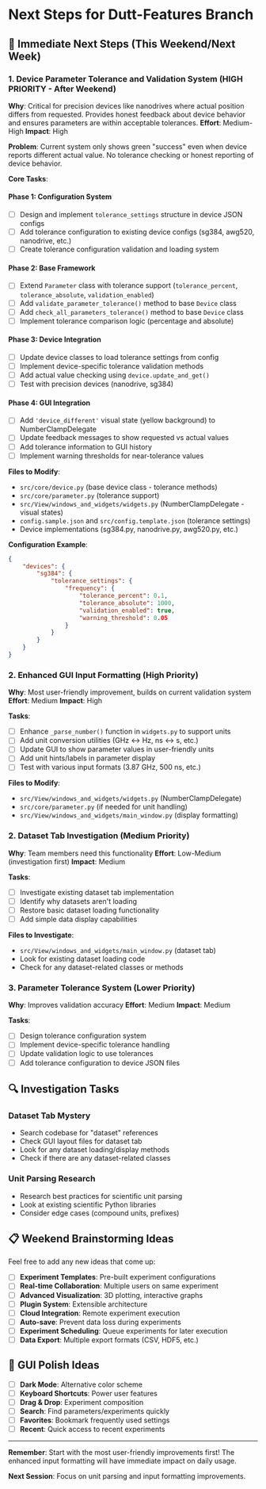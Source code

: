 # Next Steps for Dutt-Features Branch

## 🎯 **Immediate Next Steps** (This Weekend/Next Week)

### 1. **Device Parameter Tolerance and Validation System** (HIGH PRIORITY - After Weekend)
**Why**: Critical for precision devices like nanodrives where actual position differs from requested. Provides honest feedback about device behavior and ensures parameters are within acceptable tolerances.
**Effort**: Medium-High
**Impact**: High

**Problem**: Current system only shows green "success" even when device reports different actual value. No tolerance checking or honest reporting of device behavior.

**Core Tasks**:

#### **Phase 1: Configuration System**
- [ ] Design and implement `tolerance_settings` structure in device JSON configs
- [ ] Add tolerance configuration to existing device configs (sg384, awg520, nanodrive, etc.)
- [ ] Create tolerance configuration validation and loading system

#### **Phase 2: Base Framework**
- [ ] Extend `Parameter` class with tolerance support (`tolerance_percent`, `tolerance_absolute`, `validation_enabled`)
- [ ] Add `validate_parameter_tolerance()` method to base `Device` class
- [ ] Add `check_all_parameters_tolerance()` method to base `Device` class
- [ ] Implement tolerance comparison logic (percentage and absolute)

#### **Phase 3: Device Integration**
- [ ] Update device classes to load tolerance settings from config
- [ ] Implement device-specific tolerance validation methods
- [ ] Add actual value checking using `device.update_and_get()`
- [ ] Test with precision devices (nanodrive, sg384)

#### **Phase 4: GUI Integration**
- [ ] Add `'device_different'` visual state (yellow background) to NumberClampDelegate
- [ ] Update feedback messages to show requested vs actual values
- [ ] Add tolerance information to GUI history
- [ ] Implement warning thresholds for near-tolerance values

**Files to Modify**:
- `src/core/device.py` (base device class - tolerance methods)
- `src/core/parameter.py` (tolerance support)
- `src/View/windows_and_widgets/widgets.py` (NumberClampDelegate - visual states)
- `config.sample.json` and `src/config.template.json` (tolerance settings)
- Device implementations (sg384.py, nanodrive.py, awg520.py, etc.)

**Configuration Example**:
```json
{
    "devices": {
        "sg384": {
            "tolerance_settings": {
                "frequency": {
                    "tolerance_percent": 0.1,
                    "tolerance_absolute": 1000,
                    "validation_enabled": true,
                    "warning_threshold": 0.05
                }
            }
        }
    }
}
```

### 2. **Enhanced GUI Input Formatting** (High Priority)
**Why**: Most user-friendly improvement, builds on current validation system
**Effort**: Medium
**Impact**: High

**Tasks**:
- [ ] Enhance `_parse_number()` function in `widgets.py` to support units
- [ ] Add unit conversion utilities (GHz ↔ Hz, ns ↔ s, etc.)
- [ ] Update GUI to show parameter values in user-friendly units
- [ ] Add unit hints/labels in parameter display
- [ ] Test with various input formats (3.87 GHz, 500 ns, etc.)

**Files to Modify**:
- `src/View/windows_and_widgets/widgets.py` (NumberClampDelegate)
- `src/core/parameter.py` (if needed for unit handling)
- `src/View/windows_and_widgets/main_window.py` (display formatting)

### 2. **Dataset Tab Investigation** (Medium Priority)
**Why**: Team members need this functionality
**Effort**: Low-Medium (investigation first)
**Impact**: Medium

**Tasks**:
- [ ] Investigate existing dataset tab implementation
- [ ] Identify why datasets aren't loading
- [ ] Restore basic dataset loading functionality
- [ ] Add simple data display capabilities

**Files to Investigate**:
- `src/View/windows_and_widgets/main_window.py` (dataset tab)
- Look for existing dataset loading code
- Check for any dataset-related classes or methods

### 3. **Parameter Tolerance System** (Lower Priority)
**Why**: Improves validation accuracy
**Effort**: Medium
**Impact**: Medium

**Tasks**:
- [ ] Design tolerance configuration system
- [ ] Implement device-specific tolerance handling
- [ ] Update validation logic to use tolerances
- [ ] Add tolerance configuration to device JSON files

## 🔍 **Investigation Tasks**

### **Dataset Tab Mystery**
- Search codebase for "dataset" references
- Check GUI layout files for dataset tab
- Look for any dataset loading/display methods
- Check if there are any dataset-related classes

### **Unit Parsing Research**
- Research best practices for scientific unit parsing
- Look at existing scientific Python libraries
- Consider edge cases (compound units, prefixes)

## 📋 **Weekend Brainstorming Ideas**

Feel free to add any new ideas that come up:

- [ ] **Experiment Templates**: Pre-built experiment configurations
- [ ] **Real-time Collaboration**: Multiple users on same experiment
- [ ] **Advanced Visualization**: 3D plotting, interactive graphs
- [ ] **Plugin System**: Extensible architecture
- [ ] **Cloud Integration**: Remote experiment execution
- [ ] **Auto-save**: Prevent data loss during experiments
- [ ] **Experiment Scheduling**: Queue experiments for later execution
- [ ] **Data Export**: Multiple export formats (CSV, HDF5, etc.)

## 🎨 **GUI Polish Ideas**

- [ ] **Dark Mode**: Alternative color scheme
- [ ] **Keyboard Shortcuts**: Power user features
- [ ] **Drag & Drop**: Experiment composition
- [ ] **Search**: Find parameters/experiments quickly
- [ ] **Favorites**: Bookmark frequently used settings
- [ ] **Recent**: Quick access to recent experiments

---

**Remember**: Start with the most user-friendly improvements first! The enhanced input formatting will have immediate impact on daily usage.

**Next Session**: Focus on unit parsing and input formatting improvements.
